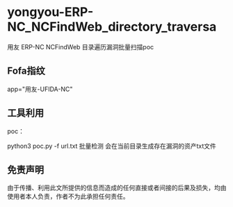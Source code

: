 # yongyou-ERP-NC_NCFindWeb_directory_traversa

用友 ERP-NC NCFindWeb 目录遍历漏洞批量扫描poc


## Fofa指纹

app="用友-UFIDA-NC"

## 工具利用

poc：

python3 poc.py -f url.txt 批量检测
会在当前目录生成存在漏洞的资产txt文件


## 免责声明

由于传播、利用此文所提供的信息而造成的任何直接或者间接的后果及损失，均由使用者本人负责，作者不为此承担任何责任。
